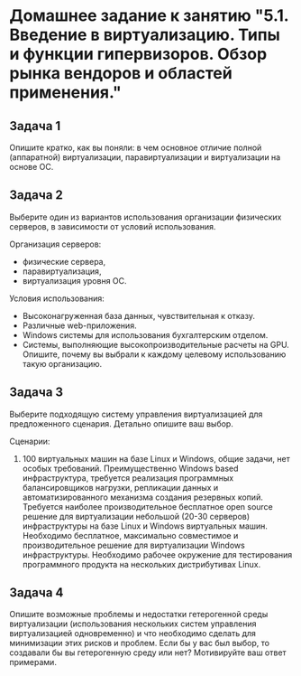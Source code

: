 
# Домашнее задание к занятию "5.1. Введение в виртуализацию. Типы и функции гипервизоров. Обзор рынка вендоров и областей применения."

## Задача 1  
Опишите кратко, как вы поняли: в чем основное отличие полной (аппаратной) виртуализации, паравиртуализации и виртуализации на основе ОС.


## Задача 2  
Выберите один из вариантов использования организации физических серверов, в зависимости от условий использования.

Организация серверов:

- физические сервера,  
- паравиртуализация,  
- виртуализация уровня ОС.

Условия использования:

- Высоконагруженная база данных, чувствительная к отказу.  
- Различные web-приложения.  
- Windows системы для использования бухгалтерским отделом.  
- Системы, выполняющие высокопроизводительные расчеты на GPU.  
Опишите, почему вы выбрали к каждому целевому использованию такую организацию.

## Задача 3  
Выберите подходящую систему управления виртуализацией для предложенного сценария. Детально опишите ваш выбор.

Сценарии:

1. 100 виртуальных машин на базе Linux и Windows, общие задачи, нет особых требований. Преимущественно Windows based инфраструктура, требуется реализация программных балансировщиков нагрузки, репликации данных и автоматизированного механизма создания резервных копий.
Требуется наиболее производительное бесплатное open source решение для виртуализации небольшой (20-30 серверов) инфраструктуры на базе Linux и Windows виртуальных машин.
Необходимо бесплатное, максимально совместимое и производительное решение для виртуализации Windows инфраструктуры.
Необходимо рабочее окружение для тестирования программного продукта на нескольких дистрибутивах Linux.

## Задача 4  
Опишите возможные проблемы и недостатки гетерогенной среды виртуализации (использования нескольких систем управления виртуализацией одновременно) и что необходимо сделать для минимизации этих рисков и проблем. Если бы у вас был выбор, то создавали бы вы гетерогенную среду или нет? Мотивируйте ваш ответ примерами.
